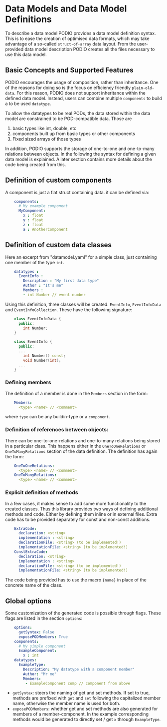 # Data Models and Data Model Definitions

To describe a data model PODIO provides a data model definition syntax.
This is to ease the creation of optimised data formats, which may take advantage of a so-called `struct-of-array` data layout.
From the user-provided data model description PODIO creates all the files necessary to use this data model.

## Basic Concepts and Supported Features
PODIO encourages the usage of composition, rather than inheritance.
One of the reasons for doing so is the focus on efficiency friendly `plain-old-data`.
For this reason, PODIO does not support inheritance within the defined data model.
Instead, users can combine multiple `components` to build a to be used `datatype`.

To allow the datatypes to be real PODs, the data stored within the data model are constrained to be
POD-compatible data. Those are

 1. basic types like int, double, etc
 1. components built up from basic types or other components
 1. Fixed sized arrays of those types

In addition, PODIO supports the storage of one-to-one and one-to-many relations between objects.
In the following the syntax for defining a given data model is explained.
A later section contains more details about the code being created from this.

## Definition of custom components
A component is just a flat struct containing data. it can be defined via:

```yaml
    components:
      # My example component
      MyComponent:
        x : float
        y : float
        z : float
        a : AnotherComponent
```

## Definition of custom data classes
Here an excerpt from "datamodel.yaml" for a simple class, just containing one member of the type `int`.

```yaml
    datatypes :
      EventInfo :
        Description : "My first data type"
        Author : "It's me"
        Members :
        - int Number // event number
```

Using this definition, three classes will be created: `EventInfo`, `EventInfoData` and `EventInfoCollection`. These have the following signature:

```cpp
    class EventInfoData {
      public:
        int Number;
    }

    class EventInfo {
      public:
      ...
        int Number() const;
        void Number(int);
      ...
    }
```

### Defining members

The definition of a member is done in the `Members` section in the form:

```yaml
    Members:
      <type> <name> // <comment>
```

where `type` can be any buildin-type or a `component`.

### Definition of references between objects:
There can be one-to-one-relations and one-to-many relations being stored in a particular class. This happens either in the `OneToOneRelations` or `OneToManyRelations` section of the data definition. The definition has again the form:

```yaml
    OneToOneRelations:
      <type> <name> // <comment>
    OneToManyRelations:
      <type> <name> // <comment>
```

### Explicit definition of methods
In a few cases, it makes sense to add some more functionality to the created classes. Thus this library provides two ways of defining additional methods and code. Either by defining them inline or in external files. Extra code has to be provided separately for const and non-const additions.

```yaml
    ExtraCode:
      declaration: <string>
      implementation : <string>
      declarationFile: <string> (to be implemented!)
      implementationFile: <string> (to be implemented!)
    ConstExtraCode:
      declaration: <string>
      implementation : <string>
      declarationFile: <string> (to be implemented!)
      implementationFile: <string> (to be implemented!)
```

The code being provided has to use the macro `{name}` in place of the concrete name of the class.


## Global options
Some customization of the generated code is possible through flags. These flags are listed in the section `options`:

```yaml
    options:
      getSyntax: False
      exposePODMembers: True
    components:
      # My simple component
      ExampleComponent:
        x : int
    datatypes:
      ExampleType:
        Description: "My datatype with a component member"
        Author: "Mr me"
        Members:
         - ExampleComponent comp // component from above
```

- `getSyntax`: steers the naming of get and set methods. If set to true, methods are prefixed with `get` and `set` following the capitalized member name, otherwise the member name is used for both.
- `exposePODMembers`: whether get and set methods are also generated for members of a member-component. In the example corresponding methods would be generated to directly set / get `x` through `ExampleType`.






